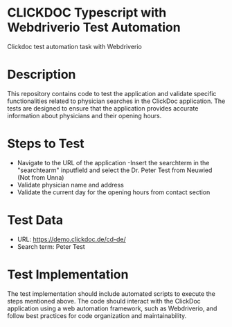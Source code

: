 # CLICKDOC Typescript with Webdriverio Test Automation
 Clickdoc test automation task with Webdriverio 
# Description
This repository contains code to test the application and validate specific functionalities related to physician searches in the ClickDoc application. The tests are designed to ensure that the application provides accurate information about physicians and their opening hours.

# Steps to Test
- Navigate to the URL of the application 
-Insert the searchterm in the "searchtearm" inputfield
 and select the Dr. Peter Test from Neuwied (Not from Unna)
- Validate physician name and address
- Validate the current day for the opening hours from contact section
  
# Test Data
 - URL: https://demo.clickdoc.de/cd-de/
 - Search term: Peter Test

# Test Implementation
The test implementation should include automated scripts to execute the steps mentioned above. The code should interact with the ClickDoc application using a web automation framework, such as Webdriverio, and follow best practices for code organization and maintainability.
